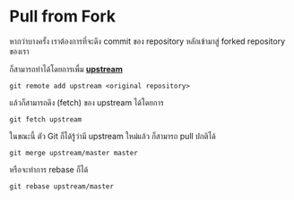 # Pull from Fork
หากว่าบางครั้ง เราต้องการที่จะดึง commit ของ repository หลักเข้ามาสู่ forked repository ของเรา

ก็สามารถทำได้โดยการเพื่ม [**upstream**]()
```shell
git remote add upstream <original repository>
```

แล้วก็สามารถดึง (fetch) ของ upstream ได้โดยการ
```shell
git fetch upstream
```

ในขณะนี้ ตัว Git ก็ได้รู้ว่ามี upstream ใหม่แล้ว ก็สามารถ pull ปกติได้
```shell
git merge upstream/master master
```

หรือจะทำการ rebase ก็ได้
```shell
git rebase upstream/master
```
